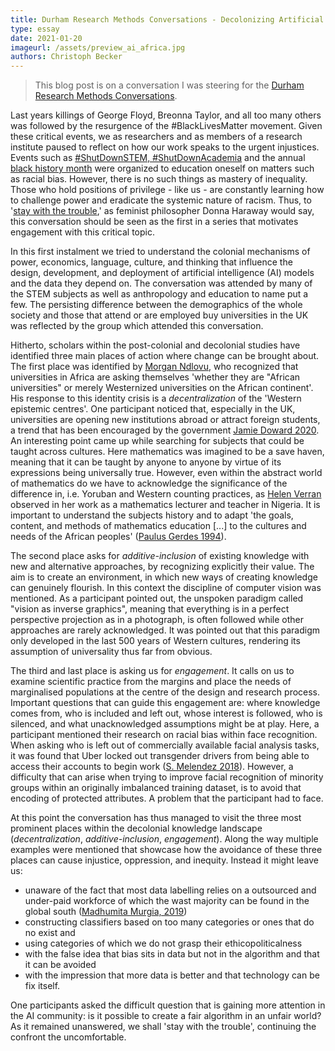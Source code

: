 ```yaml
---
title: Durham Research Methods Conversations - Decolonizing Artificial Intelligence
type: essay
date: 2021-01-20
imageurl: /assets/preview_ai_africa.jpg
authors: Christoph Becker
---
```


> This blog post is on a conversation I was steering for the [Durham Research Methods Conversations](https://www.dur.ac.uk/researchmethodscentre/community/rmcafe/rmconversations/).

Last years killings of George Floyd, Breonna Taylor, and all too many others was followed by the resurgence of the #BlackLivesMatter movement. Given these critical events, we as researchers and as members of a research institute paused to reflect on how our work speaks to the urgent injustices. Events such as [#ShutDownSTEM, #ShutDownAcademia](https://www.shutdownstem.com/) and the annual [black history month](https://www.dur.ac.uk/equality.diversity/blackhistorymonth18/) were organized to education oneself on matters such as racial bias. However, there is no such things as mastery of inequality. Those who hold positions of privilege - like us - are constantly learning how to challenge power and eradicate the systemic nature of racism. Thus, to '[stay with the trouble](https://read.dukeupress.edu/books/book/27/Staying-with-the-TroubleMaking-Kin-in-the),' as feminist philosopher Donna Haraway would say, this conversation should be seen as the first in a series that motivates engagement with this critical topic.

In this first instalment we tried to understand the colonial mechanisms of power, economics, language, culture, and thinking that influence the design, development, and deployment of artificial intelligence (AI) models and the data they depend on. The conversation was attended by many of the STEM subjects as well as anthropology and education to name put a few. The persisting difference between the demographics of the whole society and those that attend or are employed buy universities in the UK was reflected by the group which attended this conversation.

Hitherto, scholars within the post-colonial and decolonial studies have identified three main places of action where change can be brought about. The first place was identified by [Morgan Ndlovu](https://escholarship.org/uc/item/7xf4w6v7), who recognized that universities in Africa are asking themselves 'whether they are "African universities" or merely Westernized universities on the African continent'. His response to this identity crisis is a _decentralization_ of the 'Western epistemic centres'. One participant noticed that, especially in the UK, universities are opening new institutions abroad or attract foreign students, a trend that has been encouraged by the government [Jamie Doward 2020](https://www.theguardian.com/education/2020/apr/11/stop-spending-millions-on-for-profit-schools-abroad-campaigners-tell-uk). An interesting point came up while searching for subjects that could be taught across cultures. Here mathematics was imagined to be a save haven, meaning that it can be taught by anyone to anyone by virtue of its expressions being universally true. However, even within the abstract world of mathematics do we have to acknowledge the significance of the difference in, i.e. Yoruban and Western counting practices, as [Helen Verran](https://press.uchicago.edu/ucp/books/book/chicago/S/bo3631540.html) observed in her work as a mathematics lecturer and teacher in Nigeria. It is important to understand the subjects history and to adapt 'the goals, content, and methods of mathematics education [...] to the cultures and needs of the African peoples' ([Paulus Gerdes 1994](https://www.sciencedirect.com/science/article/pii/S0315086084710299)).

The second place asks for _additive-inclusion_ of existing knowledge with new and alternative approaches, by recognizing explicitly their value. The aim is to create an environment, in which new ways of creating knowledge can genuinely flourish. In this context the discipline of computer vision was mentioned. As a participant pointed out, the unspoken paradigm called "vision as inverse graphics", meaning that everything is in a perfect perspective projection as in a photograph, is often followed while other approaches are rarely acknowledged. It was pointed out that this paradigm only developed in the last 500 years of Western cultures, rendering its assumption of universality thus far from obvious.

The third and last place is asking us for _engagement_. It calls on us to examine scientific practice from the margins and place the needs of marginalised populations at the centre of the design and research process. Important questions that can guide this engagement are: where knowledge comes from, who is included and left out, whose interest is followed, who is silenced, and what unacknowledged assumptions might be at play. Here, a participant mentioned their research on racial bias within face recognition. When asking who is left out of commercially available facial analysis tasks, it was found that Uber locked out transgender drivers from being able to access their accounts to begin work ([S. Melendez 2018](https://www.fastcompany.com/90216258/uber-face-recognition-tool-has-locked-out-some-transgender-drivers)). However, a difficulty that can arise when trying to improve facial recognition of minority groups within an originally imbalanced training dataset, is to avoid that encoding of protected attributes. A problem that the participant had to face.

At this point the conversation has thus managed to visit the three most prominent places within the decolonial knowledge landscape (_decentralization_, _additive-inclusion_, _engagement_). Along the way multiple examples were mentioned that showcase how the avoidance of these three places can cause injustice, oppression, and inequity. Instead it might leave us:
- unaware of the fact that most data labelling relies on a outsourced and under-paid workforce of which the wast majority can be found in the global south ([Madhumita Murgia, 2019](https://www.ft.com/content/56dde36c-aa40-11e9-984c-fac8325aaa04))
- constructing classifiers based on too many categories or ones that do no exist and
- using categories of which we do not grasp their ethicopoliticalness
- with the false idea that bias sits in data but not in the algorithm and that it can be avoided
- with the impression that more data is better and that technology can be fix itself.

One participants asked the difficult question that is gaining more attention in the AI community: is it possible to create a fair algorithm in an unfair world? As it remained unanswered, we shall 'stay with the trouble', continuing the confront the uncomfortable.
